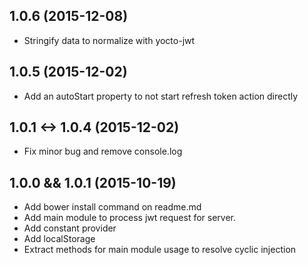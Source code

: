 ## 1.0.6 (2015-12-08)

- Stringify data to normalize with yocto-jwt

## 1.0.5 (2015-12-02)

- Add an autoStart property to not start refresh token action directly

## 1.0.1 <-> 1.0.4 (2015-12-02)

- Fix minor bug and remove console.log

## 1.0.0 && 1.0.1 (2015-10-19)

- Add bower install command on readme.md
- Add main module to process jwt request for server.
- Add constant provider
- Add localStorage
- Extract methods for main module usage to resolve cyclic injection